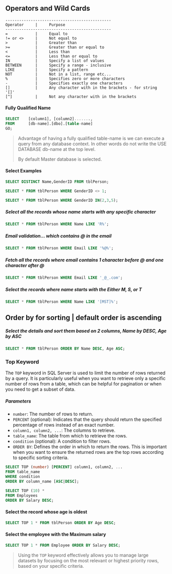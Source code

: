 ## Operators and Wild Cards

```
----------------------------------------------
Operator     |     Purpose
----------------------------------------------
=            |     Equal to
!= or <>     |     Not equal to
>            |     Greater than
>=           |     Greater than or equal to
<            |     Less than 
<=           |     Less than or equal to
IN           |     Specify a list of values
BETWEEN      |     Specify a range - inclusive
LIKE         |     Specify a pattern
NOT          |     Not in a list, range etc...
%            |     Specifies zero or more characters
-            |     Specifies exactly one characters
[]           |     Any character with in the brackets - for string '[]'
[^]          |     Not any character with in the brackets

```

#### Fully Qualified Name

```sql
SELECT    [column1], [column2].......,
FROM      [db-name].[dbo].[table-name]
GO;
```

>Advantage of having a fully qualified table-name is we can execute a query from any database context. In other words do not write the USE DATABASE db-name at the top level.
>
>By default Master database is selected.

#### Select Examples
```sql
SELECT DISTINCT Name,GenderID FROM tblPerson; 

SELECT * FROM tblPerson WHERE GenderID <> 1; 

SELECT * FROM tblPerson WHERE GenderID IN(2,3,5); 
```

##### Select all the records whose name starts with any specific character 
```sql
SELECT * FROM tblPerson WHERE Name LIKE 'R%'; 
```
##### Email validation... which contains @ in the email 
```sql
SELECT * FROM tblPerson WHERE Email LIKE '%@%';
```
##### Fetch all the records where email contains 1 character before @ and one character after @ 
```sql
SELECT * FROM tblPerson WHERE Email LIKE '_@_.com';
```
##### Select the records where name starts with the Either M, S, or T 
```sql
SELECT * FROM tblPerson WHERE Name LIKE '[MST]%';
```

## Order by for sorting | default order is ascending

##### Select the details and sort them based on 2 columns, Name by DESC, Age by ASC
```sql
SELECT * FROM tblPerson ORDER BY Name DESC, Age ASC;
```

### Top Keyword

The `TOP` keyword in SQL Server is used to limit the number of rows returned by a query. It is particularly useful when you want to retrieve only a specific number of rows from a table, which can be helpful for pagination or when you need to get a subset of data.

##### Parameters

- `number`: The number of rows to return.
- `PERCENT` (optional): Indicates that the query should return the specified percentage of rows instead of an exact number.
- `column1, column2, ...`: The columns to retrieve.
- `table_name`: The table from which to retrieve the rows.
- `condition` (optional): A condition to filter rows.
- `ORDER BY`: Defines the order in which to return the rows. This is important when you want to ensure the returned rows are the top rows according to specific sorting criteria.

```sql
SELECT TOP (number) [PERCENT] column1, column2, ...
FROM table_name
WHERE condition
ORDER BY column_name [ASC|DESC];
```

```sql
SELECT TOP (10) *
FROM Employees
ORDER BY Salary DESC;
```

#### Select the record whose age is oldest
```sql
SELECT TOP 1 * FROM tblPerson ORDER BY Age DESC;
```

#### Select the employee with the Maximum salary
```sql
SELECT TOP 1 * FROM Employee ORDER BY Salary DESC;
```

> Using the `TOP` keyword effectively allows you to manage large datasets by focusing on the most relevant or highest priority rows, based on your specific criteria.